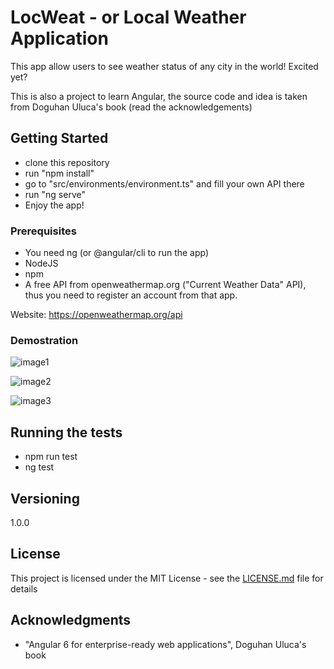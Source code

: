 # LocWeat - or Local Weather Application

This app allow users to see weather status of any city in the world! Excited yet?

This is also a project to learn Angular, the source code and idea is taken from Doguhan Uluca's book (read the acknowledgements)

## Getting Started

- clone this repository
- run "npm install"
- go to "src/environments/environment.ts" and fill your own API there
- run "ng serve"
- Enjoy the app!


### Prerequisites

- You need ng (or @angular/cli to run the app)
- NodeJS
- npm
- A free API from openweathermap.org ("Current Weather Data" API), thus you need to register an account from that app.

Website: https://openweathermap.org/api


### Demostration

![image1](https://user-images.githubusercontent.com/45099020/83513342-d7a6c980-a4fb-11ea-95bb-7e86a9ac0156.png)

![image2](https://user-images.githubusercontent.com/45099020/83513238-afb76600-a4fb-11ea-85b0-5f942e992b62.png)

![image3](https://user-images.githubusercontent.com/45099020/83513310-cc539e00-a4fb-11ea-9f8f-ec1ab5547bdc.png)

## Running the tests

- npm run test
- ng test


## Versioning

1.0.0

## License

This project is licensed under the MIT License - see the [LICENSE.md](LICENSE.md) file for details

## Acknowledgments

* "Angular 6 for enterprise-ready web applications", Doguhan Uluca's book
